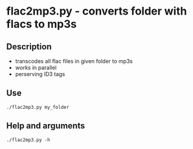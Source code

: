 flac2mp3.py - converts folder with flacs to mp3s
=============================

Description
-----

 * transcodes all flac files in given folder to mp3s
 * works in parallel
 * perserving ID3 tags
 
Use
--------
<code>./flac2mp3.py my_folder</code>

Help and arguments
--------
<code>./flac2mp3.py -h</code>
